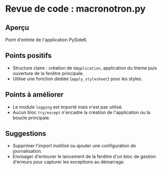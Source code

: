 # Revue de code : macronotron.py

## Aperçu
Point d'entrée de l'application PySide6.

## Points positifs
- Structure claire : création de `QApplication`, application du thème puis ouverture de la fenêtre principale.
- Utilise une fonction dédiée (`apply_stylesheet`) pour les styles.

## Points à améliorer
- Le module `logging` est importé mais n'est pas utilisé.
- Aucun bloc `try/except` n'encadre la création de l'application ou la boucle principale.

## Suggestions
- Supprimer l'import inutilisé ou ajouter une configuration de journalisation.
- Envisager d'entourer le lancement de la fenêtre d'un bloc de gestion d'erreurs pour capturer les exceptions au démarrage.

